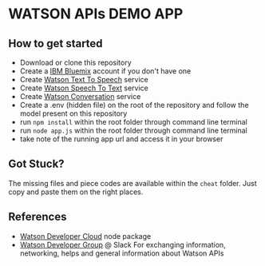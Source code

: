 # WATSON APIs DEMO APP

## How to get started
* Download or clone this repository
* Create a [IBM Bluemix](ng.bluemix.net) account if you don't have one
* Create [Watson Text To Speech](https://www.ibm.com/watson/developercloud/doc/text-to-speech/index.html) service
* Create [Watson Speech To Text](https://www.ibm.com/watson/developercloud/doc/speech-to-text/index.html) service
* Create [Watson Conversation](https://www.ibm.com/watson/developercloud/doc/conversation/index.html) service
* Create a .env (hidden file) on the root of the repository and follow the model present on this repository
* run `npm install` within the root folder through command line terminal
* run `node app.js` within the root folder through command line terminal
* take note of the running app url and access it in your browser

## Got Stuck?
The missing files and piece codes are available within the `cheat` folder. Just copy and paste them on the right places.

## References
* [Watson Developer Cloud](https://www.npmjs.com/package/watson-developer-cloud) node package
* [Watson Developer Group](https://bit.ly/wdc-brazil) @ Slack For exchanging information, networking, helps and general information about Watson APIs